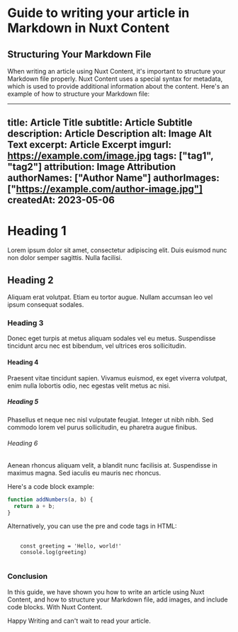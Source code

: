 # Guide to writing your article in Markdown in Nuxt Content

## Structuring Your Markdown File

When writing an article using Nuxt Content, it's important to structure your Markdown file properly. Nuxt Content uses a special syntax for metadata, which is used to provide additional information about the content. Here's an example of how to structure your Markdown file:


---
title: Article Title
subtitle: Article Subtitle
description: Article Description
alt: Image Alt Text
excerpt: Article Excerpt
imgurl: https://example.com/image.jpg
tags: ["tag1", "tag2"]
attribution: Image Attribution
authorNames: ["Author Name"]
authorImages: ["https://example.com/author-image.jpg"]
createdAt: 2023-05-06
---

# Heading 1

Lorem ipsum dolor sit amet, consectetur adipiscing elit. Duis euismod nunc non dolor semper sagittis. Nulla facilisi. 

## Heading 2

Aliquam erat volutpat. Etiam eu tortor augue. Nullam accumsan leo vel ipsum consequat sodales. 

### Heading 3

Donec eget turpis at metus aliquam sodales vel eu metus. Suspendisse tincidunt arcu nec est bibendum, vel ultrices eros sollicitudin. 

#### Heading 4

Praesent vitae tincidunt sapien. Vivamus euismod, ex eget viverra volutpat, enim nulla lobortis odio, nec egestas velit metus ac nisi. 

##### Heading 5

Phasellus et neque nec nisl vulputate feugiat. Integer ut nibh nibh. Sed commodo lorem vel purus sollicitudin, eu pharetra augue finibus. 

###### Heading 6

Aenean rhoncus aliquam velit, a blandit nunc facilisis at. Suspendisse in maximus magna. Sed iaculis eu mauris nec rhoncus. 

Here's a code block example:

```javascript
function addNumbers(a, b) {
  return a + b;
}
```

Alternatively, you can use the pre and code tags in HTML:


<pre>
  <code class="language-javascript">
    const greeting = 'Hello, world!'
    console.log(greeting)
  </code>
</pre>


### Conclusion

In this guide, we have shown you how to write an article using Nuxt Content, and how to structure your Markdown file, add images, and include code blocks. With Nuxt Content.

Happy Writing and can't wait to read your article.



